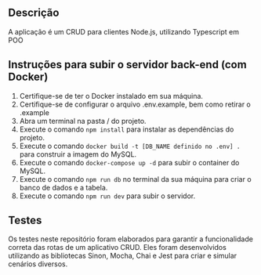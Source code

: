 ## Descrição

A aplicação é um CRUD para clientes Node.js, utilizando Typescript em POO

## Instruções para subir o servidor back-end (com Docker)

1. Certifique-se de ter o Docker instalado em sua máquina.
2. Certifique-se de configurar o arquivo .env.example, bem como retirar o .example
3. Abra um terminal na pasta / do projeto.
4. Execute o comando `npm install` para instalar as dependências do projeto.
5. Execute o comando `docker build -t [DB_NAME definido no .env] .` para construir a imagem do MySQL.
6. Execute o comando `docker-compose up -d` para subir o container do MySQL.
7. Execute o comando `npm run db` no terminal da sua máquina para criar o banco de dados e a tabela.
8. Execute o comando `npm run dev` para subir o servidor.

## Testes

Os testes neste repositório foram elaborados para garantir a funcionalidade correta das rotas de um aplicativo CRUD. Eles foram desenvolvidos utilizando as bibliotecas Sinon, Mocha, Chai e Jest para criar e simular cenários diversos.
